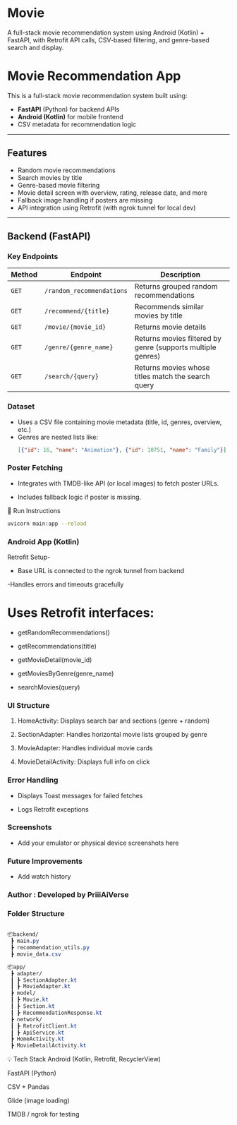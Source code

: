 # Movie
A full-stack movie recommendation system using Android (Kotlin) + FastAPI, with Retrofit API calls, CSV-based filtering, and genre-based search and display.

#  Movie Recommendation App

This is a full-stack movie recommendation system built using:
-  **FastAPI** (Python) for backend APIs
-  **Android (Kotlin)** for mobile frontend
-  CSV metadata for recommendation logic

---

##  Features

-  Random movie recommendations
-  Search movies by title
-  Genre-based movie filtering
-  Movie detail screen with overview, rating, release date, and more
-  Fallback image handling if posters are missing
-  API integration using Retrofit (with ngrok tunnel for local dev)

---

##  Backend (FastAPI)

###  Key Endpoints

| Method | Endpoint | Description |
|--------|----------|-------------|
| `GET`  | `/random_recommendations` | Returns grouped random recommendations |
| `GET`  | `/recommend/{title}` | Recommends similar movies by title |
| `GET`  | `/movie/{movie_id}` | Returns movie details |
| `GET`  | `/genre/{genre_name}` | Returns movies filtered by genre (supports multiple genres) |
| `GET`  | `/search/{query}` | Returns movies whose titles match the search query |

###  Dataset
- Uses a CSV file containing movie metadata (title, id, genres, overview, etc.)
- Genres are nested lists like:
  ```json
  [{"id": 16, "name": "Animation"}, {"id": 10751, "name": "Family"}]

  ```
  
### Poster Fetching
- Integrates with TMDB-like API (or local images) to fetch poster URLs.

- Includes fallback logic if poster is missing.

🔧 Run Instructions

```bash
uvicorn main:app --reload
```

### Android App (Kotlin)
 Retrofit Setup- 
- Base URL is connected to the ngrok tunnel from backend

-Handles errors and timeouts gracefully

# Uses Retrofit interfaces:

- getRandomRecommendations()

- getRecommendations(title)

- getMovieDetail(movie_id)

- getMoviesByGenre(genre_name)

- searchMovies(query)

###  UI Structure
1. HomeActivity: Displays search bar and sections (genre + random)

2. SectionAdapter: Handles horizontal movie lists grouped by genre

3. MovieAdapter: Handles individual movie cards

4. MovieDetailActivity: Displays full info on click

###  Error Handling
- Displays Toast messages for failed fetches

- Logs Retrofit exceptions

### Screenshots
- Add your emulator or physical device screenshots here

### Future Improvements
- Add watch history


### Author  : Developed by PriiiAiVerse

 
 ### Folder Structure
```css

📦backend/
 ┣ main.py
 ┣ recommendation_utils.py
 ┣ movie_data.csv

📦app/
 ┣ adapter/
 ┃ ┣ SectionAdapter.kt
 ┃ ┣ MovieAdapter.kt
 ┣ model/
 ┃ ┣ Movie.kt
 ┃ ┣ Section.kt
 ┃ ┣ RecommendationResponse.kt
 ┣ network/
 ┃ ┣ RetrofitClient.kt
 ┃ ┣ ApiService.kt
 ┣ HomeActivity.kt
 ┣ MovieDetailActivity.kt

```
💡 Tech Stack
Android (Kotlin, Retrofit, RecyclerView)

FastAPI (Python)

CSV + Pandas

Glide (image loading)

TMDB / ngrok for testing

